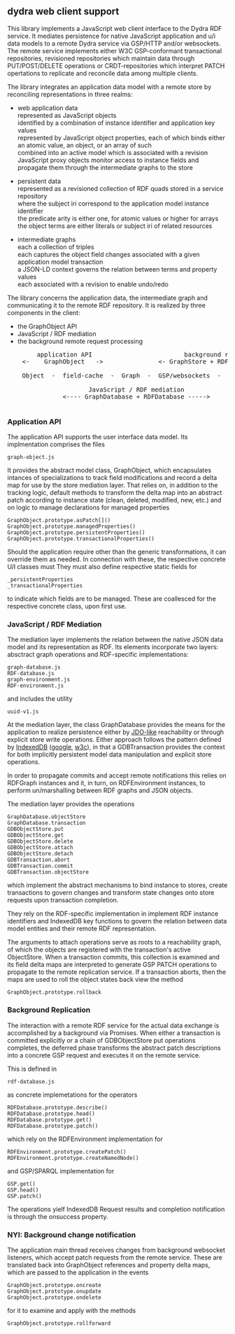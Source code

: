 ## dydra web client support

This library implements a JavaScript web client interface to the Dydra 
RDF service.
It mediates persistence for native JavaScript application and u/i data models
to a remote Dydra service via GSP/HTTP and/or websockets.
The remote service implements either W3C GSP-conformant transactional repositories,
revisioned repositories which maintain data through PUT/POST/DELETE operations
or CRDT-repositories which interpret PATCH opertations to replicate and
reconcile data among multiple clients.

The library integrates an application data model with a remote store
by reconciling representations in three realms:

- web application data  
  represented as JavaScript objects   
  identified by a combination of instance identifier and application key values  
  represented by JavaScript object properties, each of which binds either an atomic
    value, an object, or an array of such  
  combined into an active model which is associated with a revision  
  JavaScript proxy objects monitor access to instance fields and propagate
    them through the intermediate graphs to the store  

- persistent data  
  represented as a revisioned collection of RDF quads stored in a
    service repository  
  where the subject iri correspond to the application model instance identifier  
  the predicate arity is either one, for atomic values or higher for arrays  
  the object terms are either literals or subject iri of related resources  

- intermediate graphs  
  each a collection of triples  
  each captures the object field changes associated with a given application
    model transaction  
  a JSON-LD context governs the relation between terms and property values  
  each associated with a revision to enable undo/redo  

The library concerns the application data, the intermediate
graph and communicating it to the remote RDF repository.
It is realized by three components in the client:

 - the GraphObject API
 - JavaScript / RDF mediation
 - the background remote request processing 

<pre>
        application API                         background requests  
    <-    GraphObject   ->               <- GraphStore + RDF GSP,SPARQL ->
    
    Object  -  field-cache  -  Graph  -  GSP/websockets  -  RDF-repository
    
                      JavaScript / RDF mediation  
               <---- GraphDatabase + RDFDatabase ----->

</pre>


### Application API

The application API supports the user interface data model. Its
implmentation comprises the files

    graph-object.js

It provides the abstract model class, GraphObject, which encapsulates
intances of specializations to track field modifications and record a delta
map for use by the store mediation
layer.
That relies on, in addition to the tracking logic, default
methods to transform the delta map into an abstract patch
according to instance state (clean, deleted, modified, new, etc.)
and on logic to manage declarations for managed properties

    GraphObject.prototype.asPatch[]()
    GraphObject.prototype.managedProperties()
    GraphObject.prototype.persistentProperties()
    GraphObject.prototype.transactionalProperties()
    
Should the application require other than the generic transformations,
it can override them as needed.
In connection with these, the respective concrete U/I classes must
They must also define respective static fields for

    _persistentProperties
    _transactionalProperties

to indicate which fields are to be managed.
These are coallesced for the respective concrete class, upon first use.

### JavaScript / RDF Mediation

The mediation layer implements the relation between the native JSON data
model and its representation as RDF. Its elements incorporate two layers:
absctract graph operations and RDF-specific implementations:

    graph-database.js
    RDF-database.js
    graph-environment.js
    RDF-environment.js

and includes the utility

    uuid-v1.js


At the mediation layer, the class GraphDatabase provides the means
for the application to realize persistence either by
[JDO-like](https://db.apache.org/jdo/) reachability or through
explicit store write operations. Either approach follows the pattern defined by
[IndexedDB](https://developer.mozilla.org/en-US/docs/Web/API/IndexedDB_API)
([google](https://developers.google.com/web/ilt/pwa/working-with-indexeddb),
 [w3c](https://www.w3.org/TR/IndexedDB-2)),
in that a GDBTransaction provides the context for both implicitly
persistent model data manipulation and explicit store operations.

In order to propagate commits and accept remote notifications this relies on
RDFGraph instances and it, in turn, on RDFEnvironment  instances,
to perform un/marshalling between RDF graphs and JSON objects.

The mediation layer provides the operations

    GraphDatabase.objectStore
    GraphDatabase.transaction
    GDBObjectStore.put
    GDBObjectStore.get
    GDBObjectStore.delete
    GDBObjectStore.attach
    GDBObjectStore.detach
    GDBTransaction.abort
    GDBTransaction.commit
    GDBTransaction.objectStore

which implement the abstract mechanisms to bind instance to stores,
create transactions to govern changes and transform state changes onto
store requests upon transaction completion.




They rely on the RDF-specific implementation in 
implement RDF instance identifiers and IndexedDB key functions to govern the
relation between data model entities and their remote RDF representation.



The arguments to attach operations serve as roots to a reachability graph,
of which the objects are registered with the transaction's active ObjectStore.
When a transaction commits, this collection is examined and its field delta
maps are interpreted to generate GSP PATCH operations to propagate to the
remote replication service.
If a transaction aborts, then the maps are used to roll the object states back
view the method

    GraphObject.prototype.rollback

### Background Replication

The interaction with a remote RDF service for the actual data exchange
is accomplished by a background via Promises.
When either a transaction is committed explicitly or a chain of GDBObjectStore put
operations completes, the deferred phase transforms the abstract 
patch descriptions into a concrete GSP request and executes it on the remote 
service.

This is defined in 

    rdf-database.js

as concrete implemetations for the operators

    RDFDatabase.prototype.describe()
    RDFDatabase.prototype.head()
    RDFDatabase.prototype.get()
    RDFDatabase.prototype.patch()

which rely on the RDFEnvironment implementation for
     
    RDFEnvironment.prototype.createPatch()
    RDFEnvironment.prototype.createNamedNode()

and GSP/SPARQL implementation for

    GSP.get()
    GSP.head()
    GSP.patch()

The operations yielf IndexedDB Request results and completion
notification is through the onsuccess property.


### NYI: Background change notification

The application main thread receives changes from background websocket
listeners, which accept patch requests from the remote service.
These are translated back into GraphObject references and property
delta maps, which are passed to the application in the events

    GraphObject.prototype.oncreate
    GraphObject.prototype.onupdate
    GraphObject.prototype.ondelete

for it to examine and apply with the methods

    GraphObject.prototype.rollforward


